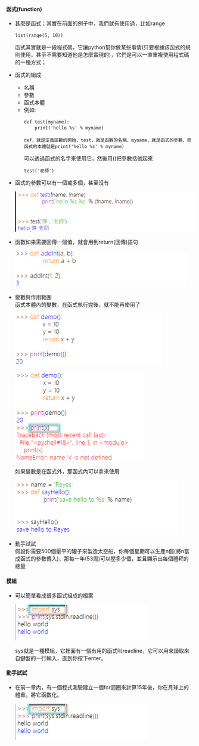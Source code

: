 #### 函式(function)
- 甚麼是函式；其實在前面的例子中，我們就有使用過，比如range  
  ```
  list(range(5, 10))
  ```
  函式其實就是一段程式碼，它讓python幫你做某些事情(只要根據該函式的規則使用，甚至不需要知道他是怎麼實現的)，它們是可以一直重複使用程式碼的一種方式；

- 函式的組成  
  - 名稱
  - 參數
  - 函式本體
  - 例如:  
    ```
    def test(myname):
        print('hello %s' % myname)

    def，就是定義函數的開始，test，就是函數的名稱、myname，就是函式的參數、而函式的本體就是print('hello %s' % myname)
    ```
    可以透過函式的名字來使用它，然後用()把參數括號起來  
    ```
    test('老師')
    ```

- 函式的參數可以有一個或多個，甚至沒有  
  
  ![Alt text](/imgs/ch06-01.png "Optional title")  

- 函數如果需要回傳一個值，就會用到return(回傳)語句  
  
  ![Alt text](/imgs/ch06-02.png "Optional title")  

- 變數與作用範圍  
  函式本體內的變數，在函式執行完後，就不能再使用了  

  ![Alt text](/imgs/ch06-03.png "Optional title")  

  ![Alt text](/imgs/ch06-04.png "Optional title")  

  如果變數是在函式外，那函式內可以拿來使用  

  ![Alt text](/imgs/ch06-05.png "Optional title")  

- 動手試試  
  假設你需要500個壓平的罐子來製造太空船，你每個星期可以生產n個(將n當成函式的參數傳入)，那每一年(53周)可以壓多少個，並且顯示出每個禮拜的總量
  
#### 模組
- 可以簡單看成很多函式組成的檔案  
  
  ![Alt text](/imgs/ch06-06.png "Optional title")  

  sys就是一種模組，它裡面有一個有用的函式叫readline，它可以用來讀取來自鍵盤的一行輸入，直到你按下enter。

#### 動手試試
- 在前一章內，有一個程式測驗建立一個for迴圈來計算15年後，你在月球上的體重。將它函數化。  
  
  ![Alt text](/imgs/ch06-06.png "Optional title")  



